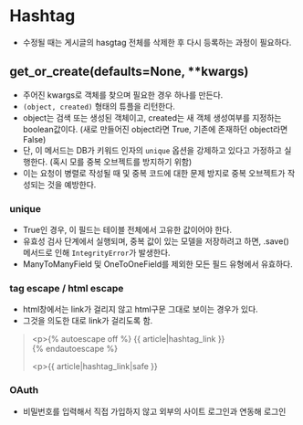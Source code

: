 # Hashtag

- 수정될 때는 게시글의 hasgtag 전체를 삭제한 후 다시 등록하는 과정이 필요하다.



## get_or_create(defaults=None, **kwargs)

- 주어진 kwargs로 객체를 찾으며 필요한 경우 하나를 만든다.
- `(object, created)` 형태의 튜플을 리턴한다.
- object는 검색 또는 생성된 객체이고, created는 새 객체 생성여부를 지정하는 boolean값이다. (새로 만들어진 object라면 True, 기존에 존재하던 object라면 False)
- 단, 이 메서드는 DB가 키워드 인자의 `unique` 옵션을 강제하고 있다고 가정하고 실행한다. (혹시 모를 중복 오브젝트를 방지하기 위함)
- 이는 요청이 병렬로 작성될 때 및 중복 코드에 대한 문제 방지로 중복 오브젝트가 작성되는 것을 예방한다.



### unique

- True인 경우, 이 필드는 테이블 전체에서 고유한 값이어야 한다.
- 유효성 검사 단계에서 실행되며, 중복 값이 있는 모델을 저장하려고 하면, .save() 메서드로 인해 `IntegrityError`가 발생한다.
- ManyToManyField 및 OneToOneField를 제외한 모든 필드 유형에서 유효하다.



### tag escape / html escape

- html창에서는 link가 걸리지 않고 html구문 그대로 보이는 경우가 있다.
- 그것을 의도한 대로 link가 걸리도록 함.

> \<p>{% autoescape off %} {{ article|hashtag_link }} {% endautoescape %}</p>
>
> \<p>{{ article|hashtag_link|safe }}</p>



### OAuth

- 비밀번호를 입력해서 직접 가입하지 않고 외부의 사이트 로그인과 연동해 로그인 